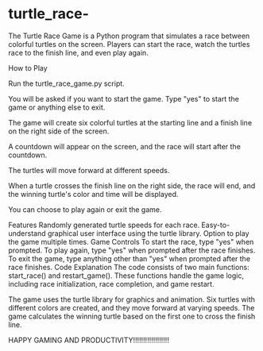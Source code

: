# turtle_race-
The Turtle Race Game is a Python program that simulates a race between colorful turtles on the screen. Players can start the race, watch the turtles race to the finish line, and even play again.


How to Play

Run the turtle_race_game.py script.

You will be asked if you want to start the game. Type "yes" to start the game or anything else to exit.

The game will create six colorful turtles at the starting line and a finish line on the right side of the screen.

A countdown will appear on the screen, and the race will start after the countdown.

The turtles will move forward at different speeds.

When a turtle crosses the finish line on the right side, the race will end, and the winning turtle's color and time will be displayed.

You can choose to play again or exit the game.

Features
Randomly generated turtle speeds for each race.
Easy-to-understand graphical user interface using the turtle library.
Option to play the game multiple times.
Game Controls
To start the race, type "yes" when prompted.
To play again, type "yes" when prompted after the race finishes.
To exit the game, type anything other than "yes" when prompted after the race finishes.
Code Explanation
The code consists of two main functions: start_race() and restart_game(). These functions handle the game logic, including race initialization, race completion, and game restart.



The game uses the turtle library for graphics and animation. Six turtles with different colors are created, and they move forward at varying speeds. The game calculates the winning turtle based on the first one to cross the finish line.


HAPPY GAMING AND PRODUCTIVITY!!!!!!!!!!!!!!!!!!


